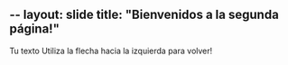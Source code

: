 --
layout: slide
title: "Bienvenidos a la segunda página!"
--
Tu texto
Utiliza la flecha hacia la izquierda para volver!
